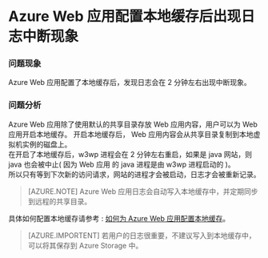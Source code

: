 <properties
                pageTitle="Azure Web 应用配置本地缓存后出现日志中断现象"
                description="Azure Web 应用配置了本地缓存后由于 w3wp 进程的中断，日志记录会出现中断现象"
                services="web-apps"
                documentationCenter=""
                authors=""
                manager=""
                editor=""
                tags="Web Apps,local cache,Log"/>

<tags
                ms.service="web-apps-aog"
                ms.date="12/23/2016"
                wacn.date="12/23/2016"/>

# Azure Web 应用配置本地缓存后出现日志中断现象

### 问题现象

Azure Web 应用配置了本地缓存后，发现日志会在 2 分钟左右出现中断现象。

### 问题分析

Azure Web 应用除了使用默认的共享目录存放 Web 应用内容，用户可以为 Web 应用开启本地缓存。 开启本地缓存后， Web 应用内容会从共享目录复制到本地虚拟机实例的磁盘上。  
在开启了本地缓存后，w3wp 进程会在 2 分钟左右重启，如果是 java 网站，则 java 也会被中止( 因为 Web 应用 的 java 进程是由 w3wp 进程启动的 )。  
所以只有等到下次新的访问请求，网站的进程才会被启动，日志才会被重新记录。  

>[AZURE.NOTE]
>Azure Web 应用日志会自动写入本地缓存中，并定期同步到远程的共享目录。

具体如何配置本地缓存请参考 : [如何为 Azure Web 应用配置本地缓存](/documentation/articles/aog-web-app-configure-local-cache/)。

>[AZURE.IMPORTENT]
>若用户的日志很重要，不建议写入到本地缓存中，可以将其保存到 Azure  Storage 中。




